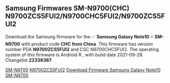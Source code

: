 <h2>Samsung Firmwares SM-N9700(CHC) N9700ZCS5FUI2/N9700CHC5FUI2/N9700ZCS5FUI2</h2>
Download the Samsung firmware for the ✅ <strong>Samsung Galaxy Note10 </strong> ⭐ <strong>SM-N9700</strong> with product code <strong>CHC</strong> <strong> from China</strong>. This firmware has version number PDA <strong>N9700ZCS5FUI2</strong> and CSC N9700CHC5FUI2. The operating system of this firmware is Android R , with build date 2021-09-28. Changelist <strong>22338387</strong>.


[SM-N9700](https://samfirm.shop/samsung/model/SM-N9700)
[N9700ZCS5FUI2](https://samfirm.shop/samsung/pda/N9700ZCS5FUI2)
[Download Firmware Samsung Galaxy Note10 SM-N9700](https://samfirm.shop/samsung/firmware/460672)
